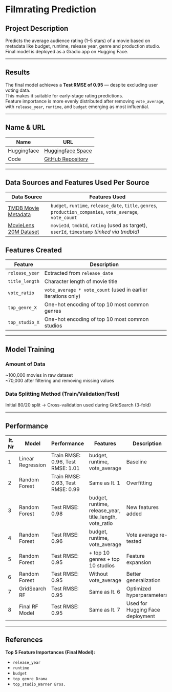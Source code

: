 # Filmrating Prediction

## Project Description  
Predicts the average audience rating (1–5 stars) of a movie based on metadata like budget, runtime, release year, genre and production studio.
Final model is deployed as a Gradio app on Hugging Face.

---

## Results  
The final model achieves a **Test RMSE of 0.95** — despite excluding user voting data.  
This makes it suitable for early-stage rating predictions.  
Feature importance is more evenly distributed after removing `vote_average`, with `release_year`, `runtime`, and `budget` emerging as most influential.

---

## Name & URL

| Name           | URL                                                                 |
|----------------|----------------------------------------------------------------------|
| Huggingface    | [Huggingface Space]([https://huggingface.co/spaces/pereilea/movie_rating_guesser]) |
| Code           | [GitHub Repository](https://github.com/DEIN_USERNAME/filmrating-ml-project) |

---

## Data Sources and Features Used Per Source

| Data Source                                                                                  | Features Used                                                              |
|-----------------------------------------------------------------------------------------------|-----------------------------------------------------------------------------|
| [TMDB Movie Metadata](https://www.kaggle.com/datasets/tmdb/tmdb-movie-metadata)              | `budget`, `runtime`, `release_date`, `title`, `genres`, `production_companies`, `vote_average`, `vote_count` |
| [MovieLens 20M Dataset](https://www.kaggle.com/datasets/grouplens/movielens-20m-dataset)     | `movieId`, `tmdbId`, `rating` (used as target), `userId`, `timestamp` *(linked via tmdbId)* |


## Features Created

| Feature               | Description                                                                 |
|-----------------------|-----------------------------------------------------------------------------|
| `release_year`        | Extracted from `release_date`                                               |
| `title_length`        | Character length of movie title                                             |
| `vote_ratio`          | `vote_average * vote_count` (used in earlier iterations only)              |
| `top_genre_X`         | One-hot encoding of top 10 most common genres                               |
| `top_studio_X`        | One-hot encoding of top 10 most common studios                              |

---

## Model Training

### Amount of Data  
~100,000 movies in raw dataset  
~70,000 after filtering and removing missing values

### Data Splitting Method (Train/Validation/Test)  
Initial 80/20 split → Cross-validation used during GridSearch (3-fold)

---

## Performance

| It. Nr | Model             | Performance                             | Features                            | Description                           |
|--------|-------------------|------------------------------------------|-------------------------------------|----------------------------------------|
| 1      | Linear Regression | Train RMSE: 0.96, Test RMSE: 1.01        | budget, runtime, vote_average       | Baseline                              |
| 2      | Random Forest     | Train RMSE: 0.63, Test RMSE: 0.99        | Same as It. 1                       | Overfitting                           |
| 3      | Random Forest     | Test RMSE: 0.98                          | budget, runtime, release_year, title_length, vote_ratio | New features added |
| 4      | Random Forest     | Test RMSE: 0.96                          | budget, runtime, vote_average       | Vote average re-tested                |
| 5      | Random Forest     | Test RMSE: 0.95                          | + top 10 genres + top 10 studios    | Feature expansion                     |
| 6      | Random Forest     | Test RMSE: 0.95                          | Without vote_average                | Better generalization                 |
| 7      | GridSearch RF     | Test RMSE: 0.95                          | Same as It. 6                       | Optimized hyperparameters             |
| 8      | Final RF Model    | Test RMSE: 0.95                          | Same as It. 7                       | Used for Hugging Face deployment      |

---

## References  
**Top 5 Feature Importances (Final Model):**

- `release_year`
- `runtime`
- `budget`
- `top_genre_Drama`
- `top_studio_Warner Bros.`

